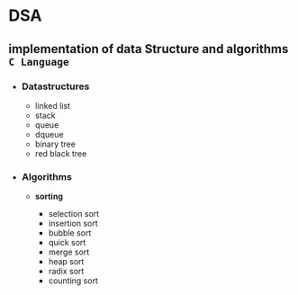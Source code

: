 # DSA
implementation of data Structure and algorithms `C Language`
---
<ul>
  <li><h3>Datastructures</h3></li>
  <ul>
    <li>linked list<br></li>
    <li>stack<br></li>
    <li>queue<br></li>
    <li>dqueue<br></li>
    <li>binary tree<br></li>
    <li>red black tree<br></li>
  </ul>
  <li>
    <h3>Algorithms</h1>
    <ul>
    <li><strong>sorting</strong></li>
      <ul>
        <li>selection sort<br></li>
        <li>insertion sort<br></li>
        <li>bubble sort<br></li>
        <li>quick sort<br></li>
        <li>merge sort<br></li>
        <li>heap sort<br></li>
        <li>radix sort<br></li>
        <li>counting sort<br></li>
      </ul>
    </ul>
  </li>
</ul>
